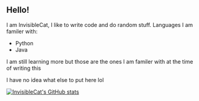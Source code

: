 ## Hello!
I am InvisibleCat, I like to write code and do random stuff.
Languages I am familer with:
  - Python
  - Java
 
 I am still learning more but those are the ones I am familer with at the time of writing this
 
 I have no idea what else to put here lol
 
 [![InvisibleCat's GitHub stats](https://github-readme-stats.vercel.app/api?username=InvisibleCatA1)](https://github.com/anuraghazra/github-readme-stats)

<!---
InvisibleCatA1/InvisibleCatA1 is a ✨ special ✨ repository because its `README.md` (this file) appears on your GitHub profile.
You can click the Preview link to take a look at your changes.
--->
